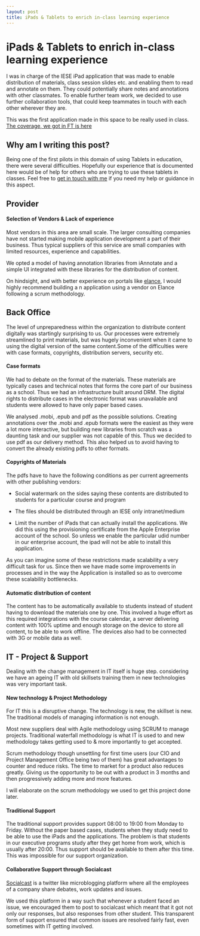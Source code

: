 ```yaml
---
layout: post
title: iPads & Tablets to enrich in-class learning experience
---
```

# iPads & Tablets to enrich in-class learning experience

I was in charge of the IESE iPad application that was made to enable distribution of materials, class session slides etc. and enabling them to read and annotate on them. They could potentially share notes and annotations with other classmates. To enable further team work, we decided to use further collaboration tools, that could keep teammates in touch with each other wherever they are.

This was the first application made in this space to be really used in class. [The coverage, we got in FT is here](http://www.ft.com/intl/cms/s/2/c9844f52-35fd-11e0-9b3b-00144feabdc0.html#axzz1gO9YEJ5x)

## Why am I writing this post?
Being one of the first pilots in this domain of using Tablets in education, there were several difficulties. Hopefully our experience that is documented here would be of help for others who are trying to use these tablets in classes. Feel free to [get in touch with me](bijur@grep-i.com) if you need my help or guidance in this aspect.

## Provider
#### Selection of Vendors & Lack of experience
Most vendors in this area are small scale. The larger consulting companies have not started making mobile application development a part of their business. Thus typical suppliers of this service are small companies with limited resources, experience and capabilities.

We opted a model of having annotation libraries from iAnnotate and a simple UI integrated with these libraries for the distribution of content.

On hindsight, and with better experience on portals like [elance](http://elance.com), I would highly recommend building a  n application using a vendor on Elance following a scrum methodology.

## Back Office

The level of unpreparedness within the organization to distribute content digitally was startingly surprising to us. Our processes were extremely streamlined to print materials, but was hugely inconvenient when it came to using the digital version of the same content.Some of the difficulties were with case formats, copyrights, distribution servers, security etc.

#### Case formats

We had to debate on the format of the materials. These materials are typically cases and technical notes that forms the core part of our business as a school. Thus we had an infrastructure built around DRM. The digital rights to distribute cases in the electronic format was unavailable and students were allowed to have only paper based cases.
We analysed .mobi, .epub and pdf as the possible solutions. Creating annotations over the .mobi and .epub formats were the easiest as they were a lot more interactive, but building new libraries from scratch was a daunting task and our supplier was not capable of this. Thus we decided to use pdf as our delivery method. This also helped us to avoid having to convert the already existing pdfs to other formats.
#### Copyrights of Materials

The pdfs have to have the following conditions as per current agreements with other publishing vendors:

* Social watermark on the sides saying these contents are distributed to students for a particular course and program

* The files should be distributed through an IESE only intranet/medium

* Limit the number of iPads that can actually install the applications. We did this using the provisioning certificate from the Apple Enterprise account of the school. So unless we enable the particular udid number in our enterprise account, the ipad will not be able to install this application. 

As you can imagine some of these restrictions made scalability a very difficult task for us. Since then we have made some improvements in processes and in the way the Application is installed so as to overcome these scalability bottlenecks.

#### Automatic distribution of content

The content has to be automatically available to students instead of student having to download the materials one by one. This involved a huge effort as this required integrations with the course calendar, a server delivering content with 100% uptime and enough storage on the device to store all content, to be able to work offline. The devices also had to be connected with 3G or mobile data as well.

## IT - Project & Support

Dealing with the change management in IT itself is huge step. considering we have an ageing IT with old skillsets training them in new technologies was very important task.

#### New technology & Project Methodology

For IT this is a disruptive change. The technology is new, the skillset is new. The traditional models of managing information is not enough. 

Most new suppliers deal with Agile methodology using SCRUM to manage projects. Traditional waterfall methodology is what IT is used to and new methodology takes getting used to & more importantly to get accepted.

Scrum methodology though unsettling for first time users (our CIO and Project Management Office being two of them) has great advantages to counter and reduce risks. The time to market for a product also reduces greatly. Giving us the opportunity to be out with a product in 3 months and then progressively adding more and more features.

I will elaborate on the scrum methodology we used to get this project done later. 

#### Traditional Support

The traditional support provides support 08:00 to 19:00 from Monday to Friday.  Without the paper based cases, students when they study need to be able to use the iPads and the applications. The problem is that students in our executive programs study after they get home from work, which is usually after 20:00. Thus support should be available to them after this time. 
This was impossible for our support organization.

#### Collaborative Support through Socialcast

[Socialcast](http://socialcast.com) is a twitter like microblogging platform where all the employees of a company share debates, work updates and issues. 

We used this platform in a way such that whenever a student faced an issue, we encouraged them to post to socialcast which meant that it got not only our responses, but also responses from other student. This transparent form of support ensured that common issues are resolved fairly fast, even sometimes with IT getting involved.



